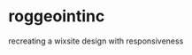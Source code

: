 # roggeointinc

recreating a <link url=roggeodesigns.wix.com/english>wixsite design<link> with responsiveness

